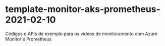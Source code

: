 # template-monitor-aks-prometheus-2021-02-10
Códigos e APIs de exemplo para os vídeos de monitoramento com Azure Monitor e Prometheus
